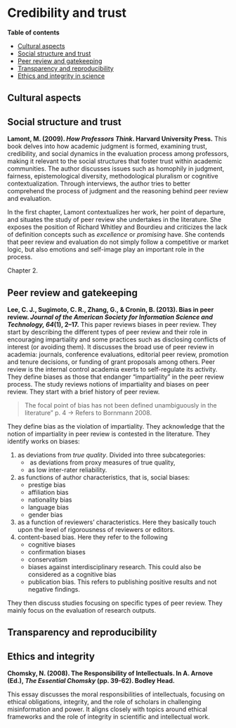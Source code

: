 # Credibility and trust

**Table of contents**
- [Cultural aspects](#Cultural-aspects)
- [Social structure and trust](#Social-structure-and-trust)
- [Peer review and gatekeeping](#Peer-review-and-gatekeeping)
- [Transparency and reproducibility](#Transparency-and-reproducibility)
- [Ethics and integrity in science](#Ethics-and-integrity-in-science)

## Cultural aspects

## Social structure and trust
**Lamont, M. (2009). _How Professors Think_. Harvard University Press.**
This book delves into how academic judgment is formed, examining trust, credibility, and social dynamics in the evaluation process among professors, making it relevant to the social structures that foster trust within academic communities. The author discusses issues such as homophily in judgment, fairness, epistemological diversity, methodological pluralism or cognitive contextualization. Through interviews, the author tries to better comprehend the process of judgment and the reasoning behind peer review and evaluation.

In the first chapter, Lamont contextualizes her work, her point of departure, and situates the study of peer review she undertakes in the literature. She exposes the position of Richard Whitley and Bourdieu and criticizes the lack of definition concepts such as _excellence_ or _promising_ have. She contends that peer review and evaluation do not simply follow a competitive or market logic, but also emotions and self-image play an important role in the process.

Chapter 2.

## Peer review and gatekeeping

**Lee, C. J., Sugimoto, C. R., Zhang, G., & Cronin, B. (2013). Bias in peer review. _Journal of the American Society for Information Science and Technology, 64_(1), 2–17.**
This paper reviews biases in peer review. They start by describing the different types of peer review and their role in encouraging impartiality and some practices such as disclosing conflicts of interest (or avoiding them). It discusses the broad use of peer review in academia: journals, conference evaluations, editorial peer review, promotion and tenure decisions, or funding of grant proposals among others. Peer review is the internal control academia exerts to self-regulate its activity. They define biases as those that endanger “impartiality” in the peer review process. The study reviews notions of impartiality and biases on peer review. They start with a brief history of peer review.

  > The focal point of bias has not been defined unambiguously in the literature” p. 4 -> Refers to Bornmann 2008.

They define bias as the violation of impartiality. They acknowledge that the notion of impartiality in peer review is contested in the literature. They identify works on biases:

1. as deviations from _true quality_. Divided into three subcategories:
   +  as deviations from proxy measures of true quality,
   + as low inter-rater reliability.
2. as functions of author characteristics, that is, social biases:
   + prestige bias
   + affiliation bias
   + nationality bias
   + language bias
   + gender bias
3. as a function of reviewers’ characteristics. Here they basically touch upon the level of rigorousness of reviewers or editors.
4. content-based bias. Here they refer to the following
   + cognitive biases
   + confirmation biases
   + conservatism
   + biases against interdisciplinary research. This could also be considered as a cognitive bias
   + publication bias. This refers to publishing positive results and not negative findings.

They then discuss studies focusing on specific types of peer review. They mainly focus on the evaluation of research outputs.

## Transparency and reproducibility

## Ethics and integrity

**Chomsky, N. (2008). The Responsibility of Intellectuals. In A. Arnove (Ed.), _The Essential Chomsky_ (pp. 39-62). Bodley Head.**

This essay discusses the moral responsibilities of intellectuals, focusing on ethical obligations, integrity, and the role of scholars in challenging misinformation and power. It aligns closely with topics around ethical frameworks and the role of integrity in scientific and intellectual work.
